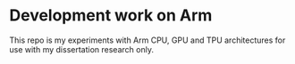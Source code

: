 # Development work on Arm
This repo is my experiments with Arm CPU, GPU and TPU architectures for use with my dissertation research only.
